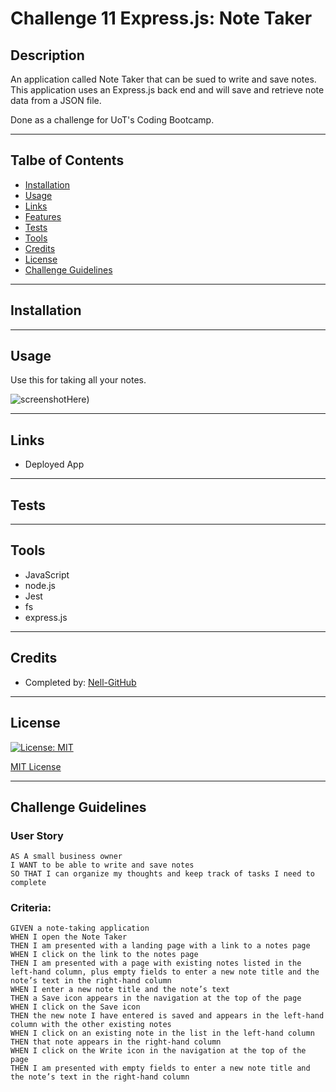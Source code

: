 # Challenge 11 Express.js: Note Taker

## Description
An application called Note Taker that can be sued to write and save notes. This application uses an Express.js back end and will save and retrieve note data from a JSON file.

Done as a challenge for UoT's Coding Bootcamp.
___

## Talbe of Contents
* [Installation](#installation)
* [Usage](#usage)
* [Links](#links)
* [Features](#features)
* [Tests](#tests)
* [Tools](#tools)
* [Credits](#credits)
* [License](#license)
* [Challenge Guidelines](#challenge-guidelines)
___

## Installation

___

## Usage
Use this for taking all your notes.



![screenshotHere](/assets/images/))
___

## Links
* Deployed App 
___



## Tests

___

## Tools
* JavaScript
* node.js
* Jest
* fs
* express.js

___

## Credits
* Completed by: [Nell-GitHub](https://github.com/ShannonNell)
___

## License
[![License: MIT](https://img.shields.io/badge/License-MIT-yellow.svg)](https://opensource.org/licenses/MIT)

[MIT License](https://choosealicense.com/licenses/mit/)    
___

## Challenge Guidelines
### User Story
```
AS A small business owner
I WANT to be able to write and save notes
SO THAT I can organize my thoughts and keep track of tasks I need to complete
```

### Criteria: 
```
GIVEN a note-taking application
WHEN I open the Note Taker
THEN I am presented with a landing page with a link to a notes page
WHEN I click on the link to the notes page
THEN I am presented with a page with existing notes listed in the left-hand column, plus empty fields to enter a new note title and the note’s text in the right-hand column
WHEN I enter a new note title and the note’s text
THEN a Save icon appears in the navigation at the top of the page
WHEN I click on the Save icon
THEN the new note I have entered is saved and appears in the left-hand column with the other existing notes
WHEN I click on an existing note in the list in the left-hand column
THEN that note appears in the right-hand column
WHEN I click on the Write icon in the navigation at the top of the page
THEN I am presented with empty fields to enter a new note title and the note’s text in the right-hand column
```